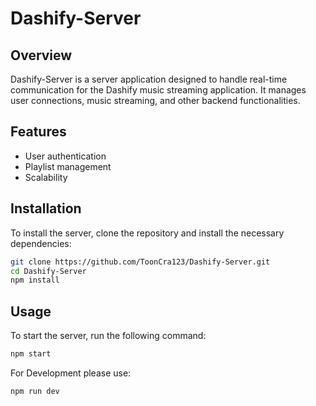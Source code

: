 # Dashify-Server

## Overview
Dashify-Server is a server application designed to handle real-time communication for the Dashify music streaming application. It manages user connections, music streaming, and other backend functionalities.

## Features
- User authentication
- Playlist management
- Scalability

## Installation
To install the server, clone the repository and install the necessary dependencies:

```bash
git clone https://github.com/ToonCra123/Dashify-Server.git
cd Dashify-Server
npm install
```

## Usage
To start the server, run the following command:

```bash
npm start
```

For Development please use: 
```bash
npm run dev
```
